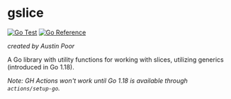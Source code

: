 # gslice

[![Go Test](https://github.com/a-poor/gslice/actions/workflows/go-test.yml/badge.svg)](https://github.com/a-poor/gslice/actions/workflows/go-test.yml)
[![Go Reference](https://pkg.go.dev/badge/github.com/a-poor/gslice.svg)](https://pkg.go.dev/github.com/a-poor/gslice)


_created by Austin Poor_

A Go library with utility functions for working with slices, utilizing generics (introduced in Go 1.18).

_Note: GH Actions won't work until Go 1.18 is available through `actions/setup-go`._

